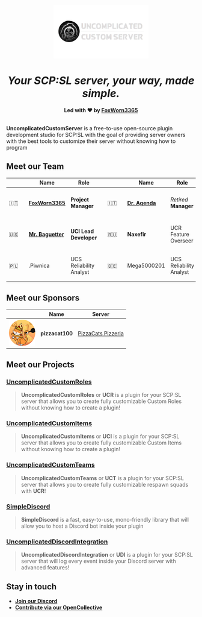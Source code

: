 <p align="center">
    <img src='https://raw.githubusercontent.com/UncomplicatedCustomServer/.github/main/images/logo.png' width="50%"><br>
    <h1 align="center"><i>Your SCP:SL server, your way, made simple.</i></h1>
    <div align="center" style="margin-top: 15px">
        <strong>Led with ❤️ by <a href='https://github.com/FoxWorn3365'>FoxWorn3365</a></strong>
        <br><br>
    </div>
</p>

**UncomplicatedCustomServer** is a free-to-use open-source plugin development studio for SCP:SL with the goal of providing server owners with the best tools to customize their server without knowing how to program

## Meet our Team
| | | Name | Role | | | | Name | Role |
|---|---|---|---|---|---|---|---|---|
| &#127470;&#127481; | <img src="https://raw.githubusercontent.com/UncomplicatedCustomServer/.github/main/images/fox.png" height="75px"> | [**FoxWorn3365**](https://github.com/FoxWorn3365) | **Project Manager** | | &#127470;&#127481; | <img src="https://raw.githubusercontent.com/UncomplicatedCustomServer/.github/main/images/agenda.png" height="75px"> | [**Dr. Agenda**](https://github.com/DrAgenda) | *Retired* **Manager** |
| &#127482;&#127480; | <img src="https://github.com/UncomplicatedCustomServer/.github/blob/main/images/mr_baguetter-modified.png" height="75px"> | [**Mr. Baguetter**](https://github.com/Mr-Baguetter) | **UCI Lead Developer** || &#127479;&#127482; | <img src="https://raw.githubusercontent.com/UncomplicatedCustomServer/.github/main/images/naxefir.png" height="75px"> | **Naxefir** | UCR Feature Overseer |
&#127477;&#127473; | <img src="https://raw.githubusercontent.com/UncomplicatedCustomServer/.github/main/images/piwnica.png" height="75px"> | .Piwnica | UCS Reliability Analyst | | &#127465;&#127466; | <img src="https://raw.githubusercontent.com/UncomplicatedCustomServer/.github/main/images/Mega5000201.png" height="75px"> | Mega5000201 | UCS Reliability Analyst | 

## Meet our Sponsors
| | Name | Server |
|---|---|---|
| <img src="https://raw.githubusercontent.com/UncomplicatedCustomServer/.github/main/images/pizzacat.png" height="70px"> | **pizzacat100** | [PizzaCats Pizzeria](https://discord.gg/StsqZfJXkP) |

## Meet our Projects
### [UncomplicatedCustomRoles](https://github.com/UncomplicatedCustomServer/UncomplicatedCustomRoles)
> **UncomplicatedCustomRoles** or **UCR** is a plugin for your SCP:SL server that allows you to create fully customizable Custom Roles without knowing how to create a plugin!
### [UncomplicatedCustomItems](https://github.com/UncomplicatedCustomServer/UncomplicatedCustomItems)
> **UncomplicatedCustomItems** or **UCI** is a plugin for your SCP:SL server that allows you to create fully customizable Custom Items without knowing how to create a plugin!
### [UncomplicatedCustomTeams](https://github.com/UncomplicatedCustomServer/UncomplicatedCustomTeams)
> **UncomplicatedCustomTeams** or **UCT** is a plugin for your SCP:SL server that allows you to create fully customizable respawn squads with **UCR**!
### [SimpleDiscord](https://github.com/UncomplicatedCustomServer/SimpleDiscord)
> **SimpleDiscord** is a fast, easy-to-use, mono-friendly library that will allow you to host a Discord bot inside your plugin
### [UncomplicatedDiscordIntegration](https://github.com/UncomplicatedCustomServer/UncomplicatedDiscordIntegration)
> **UncomplicatedDiscordIntegration** or **UDI** is a plugin for your SCP:SL server that will log every event inside your Discord server with advanced features!

## Stay in touch
- [**Join our Discord**](https://discord.gg/dpvHzC5mst)
- [**Contribute via our OpenCollective**](https://opencollective.com/ucs)

<!--

**Here are some ideas to get you started:**

🙋‍♀️ A short introduction - what is your organization all about?
🌈 Contribution guidelines - how can the community get involved?
👩‍💻 Useful resources - where can the community find your docs? Is there anything else the community should know?
🍿 Fun facts - what does your team eat for breakfast?
🧙 Remember, you can do mighty things with the power of [Markdown](https://docs.github.com/github/writing-on-github/getting-started-with-writing-and-formatting-on-github/basic-writing-and-formatting-syntax)
-->
